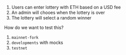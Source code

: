 1. Users can enter lottery with ETH based on a USD fee
2. An admin will chooes when the lottery is over
3. The lottery will select a random winner

How do we want to test this?

1. `mainnet-fork`
2. `developments` with mocks
3. `testnet`
